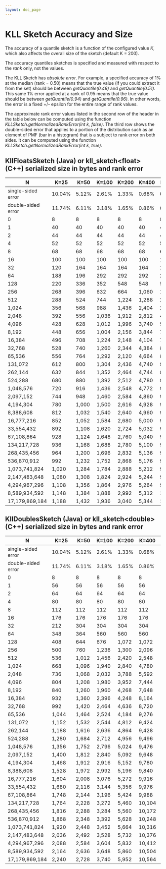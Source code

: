 ```yaml
---
layout: doc_page
---
```

<!--
    Licensed to the Apache Software Foundation (ASF) under one
    or more contributor license agreements.  See the NOTICE file
    distributed with this work for additional information
    regarding copyright ownership.  The ASF licenses this file
    to you under the Apache License, Version 2.0 (the
    "License"); you may not use this file except in compliance
    with the License.  You may obtain a copy of the License at

      http://www.apache.org/licenses/LICENSE-2.0

    Unless required by applicable law or agreed to in writing,
    software distributed under the License is distributed on an
    "AS IS" BASIS, WITHOUT WARRANTIES OR CONDITIONS OF ANY
    KIND, either express or implied.  See the License for the
    specific language governing permissions and limitations
    under the License.
-->
# KLL Sketch Accuracy and Size

The accuracy of a quantile sketch is a function of the configured value <i>K</i>, which also affects
the overall size of the sketch (default K = 200).

The accuracy quantiles sketches is specified and measured with respect to the *rank* only, not the values.

The KLL Sketch has *absolute error*. For example, a specified accuracy of 1% at the median (rank = 0.50) means that the true value (if you could extract it from the set) should be 
between *getQuantile(0.49)* and *getQuantile(0.51)*. This same 1% error applied at a rank of 0.95 means that the true value should be between *getQuantile(0.94)* and *getQuantile(0.96)*. In other words, the error is a fixed +/- epsilon for the entire range of rank values.

The approximate rank error values listed in the second row of the header in the table below can be computed using the function <i>KLLSketch.getNormalizedRankError(int k, false)</i>. The third row shows the double-sided error that applies to a portion of the distribution such as an element of PMF (bar in a histogram) that is a subject to rank error on both sides. It can be computed using the function <i>KLLSketch.getNormalizedRankError(int k, true)</i>.

## KllFloatsSketch (Java) or kll_sketch&lt;float&gt; (C++) serialized size in bytes and rank error

| N                  | K=25   | K=50  | K=100 | K=200 | K=400 | K=800  | K=1600 |
| ------------------ | ------ | ----- | ----- | ----- | ----- | ------ | ------ |
| single-sided error | 10.04% | 5.12% | 2.61% | 1.33% | 0.68% | 0.35%  | 0.18%  |
| double-sided error | 11.74% | 6.11% | 3.18% | 1.65% | 0.86% | 0.45%  | 0.23%  |
| 0                  | 8      | 8     | 8     | 8     | 8     | 8      | 8      |
| 1                  | 40     | 40    | 40    | 40    | 40    | 40     | 40     |
| 2                  | 44     | 44    | 44    | 44    | 44    | 44     | 44     |
| 4                  | 52     | 52    | 52    | 52    | 52    | 52     | 52     |
| 8                  | 68     | 68    | 68    | 68    | 68    | 68     | 68     |
| 16                 | 100    | 100   | 100   | 100   | 100   | 100    | 100    |
| 32                 | 120    | 164   | 164   | 164   | 164   | 164    | 164    |
| 64                 | 188    | 196   | 292   | 292   | 292   | 292    | 292    |
| 128                | 220    | 336   | 352   | 548   | 548   | 548    | 548    |
| 256                | 268    | 396   | 632   | 664   | 1,060 | 1,060  | 1,060  |
| 512                | 288    | 524   | 744   | 1,224 | 1,288 | 2,084  | 2,084  |
| 1,024              | 356    | 568   | 988   | 1,436 | 2,404 | 2,536  | 4,132  |
| 2,048              | 392    | 556   | 1,036 | 1,912 | 2,812 | 4,768  | 5,032  |
| 4,096              | 428    | 628   | 1,012 | 1,996 | 3,740 | 5,580  | 9,492  |
| 8,192              | 448    | 656   | 1,004 | 2,156 | 3,844 | 7,440  | 11,116 |
| 16,384             | 496    | 708   | 1,224 | 2,148 | 4,104 | 7,648  | 14,820 |
| 32,768             | 528    | 740   | 1,260 | 2,344 | 4,384 | 8,236  | 15,228 |
| 65,536             | 556    | 764   | 1,292 | 2,120 | 4,664 | 8,772  | 16,236 |
| 131,072            | 612    | 800   | 1,304 | 2,436 | 4,740 | 9,280  | 17,592 |
| 262,144            | 632    | 844   | 1,352 | 2,464 | 4,744 | 8,644  | 18,268 |
| 524,288            | 680    | 880   | 1,392 | 2,512 | 4,780 | 9,344  | 18,724 |
| 1,048,576          | 720    | 916   | 1,436 | 2,548 | 4,772 | 9,560  | 18,932 |
| 2,097,152          | 744    | 948   | 1,460 | 2,584 | 4,860 | 9,584  | 19,008 |
| 4,194,304          | 780    | 1,000 | 1,500 | 2,616 | 4,928 | 9,572  | 18,892 |
| 8,388,608          | 812    | 1,032 | 1,540 | 2,640 | 4,960 | 9,656  | 19,036 |
| 16,777,216         | 852    | 1,052 | 1,584 | 2,680 | 5,000 | 9,708  | 19,204 |
| 33,554,432         | 892    | 1,108 | 1,620 | 2,724 | 5,032 | 9,728  | 18,620 |
| 67,108,864         | 928    | 1,124 | 1,648 | 2,760 | 5,040 | 9,764  | 19,276 |
| 134,217,728        | 936    | 1,168 | 1,688 | 2,780 | 5,100 | 9,808  | 19,304 |
| 268,435,456        | 964    | 1,200 | 1,696 | 2,832 | 5,136 | 9,848  | 19,336 |
| 536,870,912        | 992    | 1,232 | 1,752 | 2,868 | 5,176 | 9,876  | 19,396 |
| 1,073,741,824      | 1,020  | 1,284 | 1,784 | 2,888 | 5,212 | 9,924  | 19,404 |
| 2,147,483,648      | 1,080  | 1,308 | 1,824 | 2,924 | 5,244 | 9,956  | 19,448 |
| 4,294,967,296      | 1,108  | 1,356 | 1,864 | 2,976 | 5,264 | 9,980  | 19,488 |
| 8,589,934,592      | 1,148  | 1,384 | 1,888 | 2,992 | 5,312 | 10,032 | 19,540 |
| 17,179,869,184     | 1,188  | 1,432 | 1,936 | 3,040 | 5,344 | 10,052 | 19,576 |

## KllDoublesSketch (Java) or kll_sketch&lt;double&gt; (C++) serialized size in bytes and rank error

| N                  | K=25   | K=50  | K=100 | K=200 | K=400  | K=800  | k=1600 |
| ------------------ | ------ | ----- | ----- | ----- | ------ | ------ | ------ |
| single-sided error | 10.04% | 5.12% | 2.61% | 1.33% | 0.68%  | 0.35%  | 0.18%  |
| double-sided error | 11.74% | 6.11% | 3.18% | 1.65% | 0.86%  | 0.45%  | 0.23%  |
| 0                  | 8      | 8     | 8     | 8     | 8      | 8      | 8      |
| 1                  | 56     | 56    | 56    | 56    | 56     | 56     | 56     |
| 2                  | 64     | 64    | 64    | 64    | 64     | 64     | 64     |
| 4                  | 80     | 80    | 80    | 80    | 80     | 80     | 80     |
| 8                  | 112    | 112   | 112   | 112   | 112    | 112    | 112    |
| 16                 | 176    | 176   | 176   | 176   | 176    | 176    | 176    |
| 32                 | 212    | 304   | 304   | 304   | 304    | 304    | 304    |
| 64                 | 348    | 364   | 560   | 560   | 560    | 560    | 560    |
| 128                | 408    | 644   | 676   | 1,072 | 1,072  | 1,072  | 1,072  |
| 256                | 500    | 760   | 1,236 | 1,300 | 2,096  | 2,096  | 2,096  |
| 512                | 536    | 1,012 | 1,456 | 2,420 | 2,548  | 4,144  | 4,144  |
| 1,024              | 668    | 1,096 | 1,940 | 2,840 | 4,780  | 5,044  | 8,240  |
| 2,048              | 736    | 1,068 | 2,032 | 3,788 | 5,592  | 9,508  | 10,036 |
| 4,096              | 804    | 1,208 | 1,980 | 3,952 | 7,444  | 11,128 | 18,956 |
| 8,192              | 840    | 1,260 | 1,960 | 4,268 | 7,648  | 14,844 | 22,200 |
| 16,384             | 932    | 1,360 | 2,396 | 4,248 | 8,164  | 15,256 | 29,604 |
| 32,768             | 992    | 1,420 | 2,464 | 4,636 | 8,720  | 16,428 | 30,416 |
| 65,536             | 1,044  | 1,464 | 2,524 | 4,184 | 9,276  | 17,496 | 32,428 |
| 131,072            | 1,152  | 1,532 | 2,544 | 4,812 | 9,424  | 18,508 | 35,136 |
| 262,144            | 1,188  | 1,616 | 2,636 | 4,864 | 9,428  | 17,232 | 36,484 |
| 524,288            | 1,280  | 1,684 | 2,712 | 4,956 | 9,496  | 18,628 | 37,392 |
| 1,048,576          | 1,356  | 1,752 | 2,796 | 5,024 | 9,476  | 19,056 | 37,804 |
| 2,097,152          | 1,400  | 1,812 | 2,840 | 5,092 | 9,648  | 19,100 | 37,952 |
| 4,194,304          | 1,468  | 1,912 | 2,916 | 5,152 | 9,780  | 19,072 | 37,716 |
| 8,388,608          | 1,528  | 1,972 | 2,992 | 5,196 | 9,840  | 19,236 | 38,000 |
| 16,777,216         | 1,604  | 2,008 | 3,076 | 5,272 | 9,916  | 19,336 | 38,332 |
| 33,554,432         | 1,680  | 2,116 | 3,144 | 5,356 | 9,976  | 19,372 | 37,160 |
| 67,108,864         | 1,748  | 2,144 | 3,196 | 5,424 | 9,988  | 19,440 | 38,468 |
| 134,217,728        | 1,764  | 2,228 | 3,272 | 5,460 | 10,104 | 19,524 | 38,520 |
| 268,435,456        | 1,816  | 2,288 | 3,284 | 5,560 | 10,172 | 19,600 | 38,580 |
| 536,870,912        | 1,868  | 2,348 | 3,392 | 5,628 | 10,248 | 19,652 | 38,696 |
| 1,073,741,824      | 1,920  | 2,448 | 3,452 | 5,664 | 10,316 | 19,744 | 38,708 |
| 2,147,483,648      | 2,036  | 2,492 | 3,528 | 5,732 | 10,376 | 19,804 | 38,792 |
| 4,294,967,296      | 2,088  | 2,584 | 3,604 | 5,832 | 10,412 | 19,848 | 38,868 |
| 8,589,934,592      | 2,164  | 2,636 | 3,648 | 5,860 | 10,504 | 19,948 | 38,968 |
| 17,179,869,184     | 2,240  | 2,728 | 3,740 | 5,952 | 10,564 | 19,984 | 39,036 |
